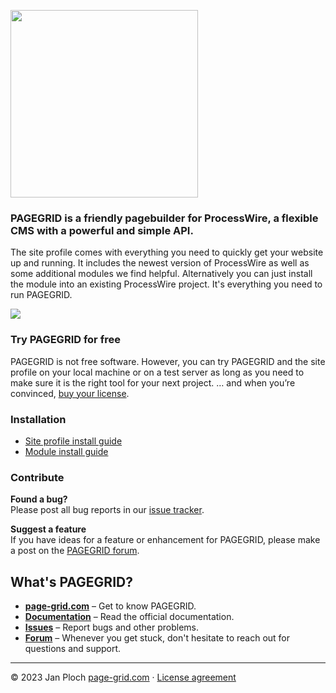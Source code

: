 [<img src="https://page-grid.com/github-assets/pagegrid-logo-theme.png" width="300" />](https://page-grid.com)

### PAGEGRID is a friendly pagebuilder for ProcessWire, a flexible CMS with a powerful and simple API. 
The site profile comes with everything you need to quickly get your website up and running. It includes the newest version of ProcessWire as well as some additional modules we find helpful. Alternatively you can just install the module into an existing ProcessWire project. It's everything you need to run PAGEGRID.

<img src="https://page-grid.com/github-assets/pagegrid-screen.png" />

### Try PAGEGRID for free  
PAGEGRID is not free software. However, you can try PAGEGRID and the site profile on your local machine or on a test server as long as you need to make sure it is the right tool for your next project. … and when you’re convinced, [buy your license](https://page-grid.com/buy).

### Installation
- [Site profile install guide](http://pgrid-website.test/docs/#/installation)
- [Module install guide](http://pgrid-website.test/docs/#/developer/installation)

### Contribute

**Found a bug?**  
Please post all bug reports in our [issue tracker](https://github.com/FieldtypePageGrid/issues).

**Suggest a feature**  
If you have ideas for a feature or enhancement for PAGEGRID, please make a post on the [PAGEGRID forum](https://processwire.com/talk/forum/64-pagegrid/).

## What's PAGEGRID?
- **[page-grid.com](https://page-grid.com)** – Get to know PAGEGRID.
- **[Documentation](https://page-grid.com/docs/)** – Read the official documentation.
- **[Issues](https://github.com/FieldtypePageGrid/issues)** – Report bugs and other problems.
- **[Forum](https://processwire.com/talk/forum/64-pagegrid/)** – Whenever you get stuck, don't hesitate to reach out for questions and support.

---

© 2023 Jan Ploch
[page-grid.com](https://page-grid.com) · [License agreement](https://github.com/FieldtypePageGrid/license)
